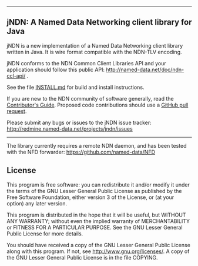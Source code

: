 ------------------------------------------------------
jNDN:  A Named Data Networking client library for Java
------------------------------------------------------

jNDN is a new implementation of a Named Data Networking client library written in Java.
It is wire format compatible with the NDN-TLV encoding.

jNDN conforms to the NDN Common Client Libraries API and your application should
follow this public API:
http://named-data.net/doc/ndn-ccl-api/ .

See the file [INSTALL.md](https://github.com/named-data/jndn/blob/master/INSTALL.md) for build and install instructions.

If you are new to the NDN community of software generally, read the
[Contributor's Guide](https://github.com/named-data/NFD/blob/master/CONTRIBUTING.md).
Proposed code contributions should use a
[GitHub pull request](https://github.com/named-data/jndn/pulls).

Please submit any bugs or issues to the jNDN issue tracker:
http://redmine.named-data.net/projects/jndn/issues

---

The library currently requires a remote NDN daemon, and has been tested with the
NFD forwarder: https://github.com/named-data/NFD

License
-------
This program is free software: you can redistribute it and/or modify
it under the terms of the GNU Lesser General Public License as published by
the Free Software Foundation, either version 3 of the License, or
(at your option) any later version.

This program is distributed in the hope that it will be useful,
but WITHOUT ANY WARRANTY; without even the implied warranty of
MERCHANTABILITY or FITNESS FOR A PARTICULAR PURPOSE.  See the
GNU Lesser General Public License for more details.

You should have received a copy of the GNU Lesser General Public License
along with this program.  If not, see <http://www.gnu.org/licenses/>.
A copy of the GNU Lesser General Public License is in the file COPYING.
